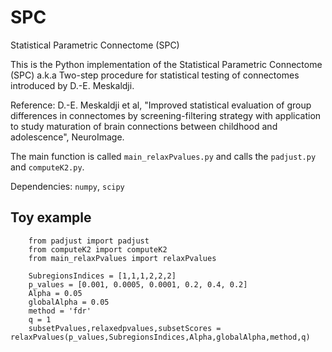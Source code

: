 # SPC
Statistical Parametric Connectome (SPC)

This is the Python implementation of the Statistical Parametric Connectome (SPC) a.k.a Two-step procedure for statistical testing of connectomes introduced by D.-E. Meskaldji.

Reference: D.-E. Meskaldji et al, "Improved statistical evaluation of group differences in connectomes by screening-filtering strategy with application to study maturation of brain connections between childhood and adolescence", NeuroImage.


The main function is called `main_relaxPvalues.py` and calls the `padjust.py` and `computeK2.py`.

Dependencies: `numpy`, `scipy`


## Toy example

```
    from padjust import padjust
    from computeK2 import computeK2
    from main_relaxPvalues import relaxPvalues
    
    SubregionsIndices = [1,1,1,2,2,2]
    p_values = [0.001, 0.0005, 0.0001, 0.2, 0.4, 0.2]
    Alpha = 0.05
    globalAlpha = 0.05
    method = 'fdr'
    q = 1
    subsetPvalues,relaxedpvalues,subsetScores = relaxPvalues(p_values,SubregionsIndices,Alpha,globalAlpha,method,q)
    
```
